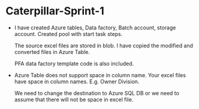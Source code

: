# Caterpillar-Sprint-1

- I have created Azure tables, Data factory, Batch account, storage account. Created pool with start task steps. 

  The source excel files are stored in blob. I have copied the modified and converted files in Azure Table.
  
  PFA data factory template code is also included.
  

- Azure Table does not support space in column name. Your excel files have space in column names. E.g. Owner Division. 

  We need to change the destination to Azure SQL DB or we need to assume that there will not be space in excel file.


